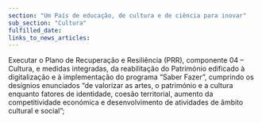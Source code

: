 ```yaml
---
section: "Um País de educação, de cultura e de ciência para inovar"
sub_section: "Cultura"
fulfilled_date:
links_to_news_articles:
---
```


Executar o Plano de Recuperação e Resiliência (PRR), componente 04 – Cultura, e medidas integradas, da reabilitação do Património edificado à digitalização e à implementação do programa “Saber Fazer”, cumprindo os desígnios enunciados “de valorizar as artes, o património e a cultura enquanto fatores de identidade, coesão territorial, aumento da competitividade económica e desenvolvimento de atividades de âmbito cultural e social”;